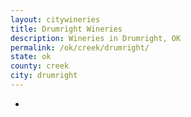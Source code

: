 ```yaml
---
layout: citywineries
title: Drumright Wineries
description: Wineries in Drumright, OK
permalink: /ok/creek/drumright/
state: ok
county: creek
city: drumright
---
```

-
